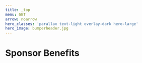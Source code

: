```yaml
---
title: _top
menu: GBT
arrow: noarrow
hero_classes: 'parallax text-light overlay-dark hero-large'
hero_image: bumperheader.jpg
---
```


# **Sponsor Benefits**
